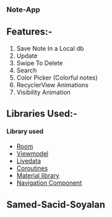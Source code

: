 ### Note-App

## Features:-
1. Save Note In a Local db
2. Update
3. Swipe To Delete
4. Search
5. Color Picker (Colorful notes)
5. RecyclerView Animations
6. Visibility Animation

## Libraries Used:-
   <h4>Library used</h4>
<ul>
<li><a href="https://developer.android.com/topic/libraries/architecture/room" target="_blank">Room</a></li>
<li><a href="https://developer.android.com/topic/libraries/architecture/viewmodel" target="_blank">Viewmodel</a></li>
<li><a href="https://developer.android.com/topic/libraries/architecture/livedata">Livedata</a></li>
<li><a href="https://developer.android.com/kotlin/coroutines" target="_blank">Coroutines</a></li>
<li><a href="https://material.io/develop/android/docs/getting-started/" target="_blank">Material library</a></li>
<li><a href="https://developer.android.com/guide/navigation/navigation-getting-started" target="_blank">Navigation Component</a></li>
   
</ul>

## Samed-Sacid-Soyalan

